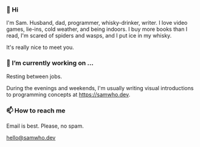 ### 👋 Hi

I'm Sam. Husband, dad, programmer, whisky-drinker, writer. I love video games, lie-ins, cold weather, and being indoors. I buy more books than I read, I'm scared of spiders and wasps, and I put ice in my whisky.

It's really nice to meet you.

### 🔭 I’m currently working on ...

Resting between jobs.

During the evenings and weekends, I'm usually writing visual introductions to programming concepts at
<https://samwho.dev>.

### 📫 How to reach me

Email is best. Please, no spam.

[hello@samwho.dev](mailto:hello@samwho.dev)

[1]: https://github.com/standardbroadcast

<!--
**samwho/samwho** is a ✨ _special_ ✨ repository because its `README.md` (this file) appears on your GitHub profile.

Here are some ideas to get you started:

- 🌱 I’m currently learning ...
- 👯 I’m looking to collaborate on ...
- 🤔 I’m looking for help with ...
- 💬 Ask me about ...
- 📫 How to reach me: ...
- 😄 Pronouns: ...
- ⚡ Fun fact: ...
-->
